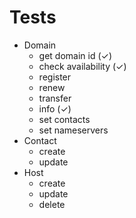 # Tests

- Domain 
    - get domain id      (✓)   
    - check availability (✓)
    - register
    - renew
    - transfer
    - info               (✓)
    - set contacts
    - set nameservers
- Contact
    - create
    - update
- Host
    - create
    - update
    - delete
